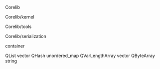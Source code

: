 Corelib

Corelib/kernel

Corelib/tools

Corelib/serialization



container

QList vector
QHash unordered_map
QVarLengthArray vector
QByteArray string
